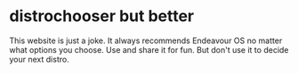 # distrochooser but better

This website is just a joke. It always recommends Endeavour OS no matter what options you choose. Use and share it for fun. But don't use it to decide your next distro.